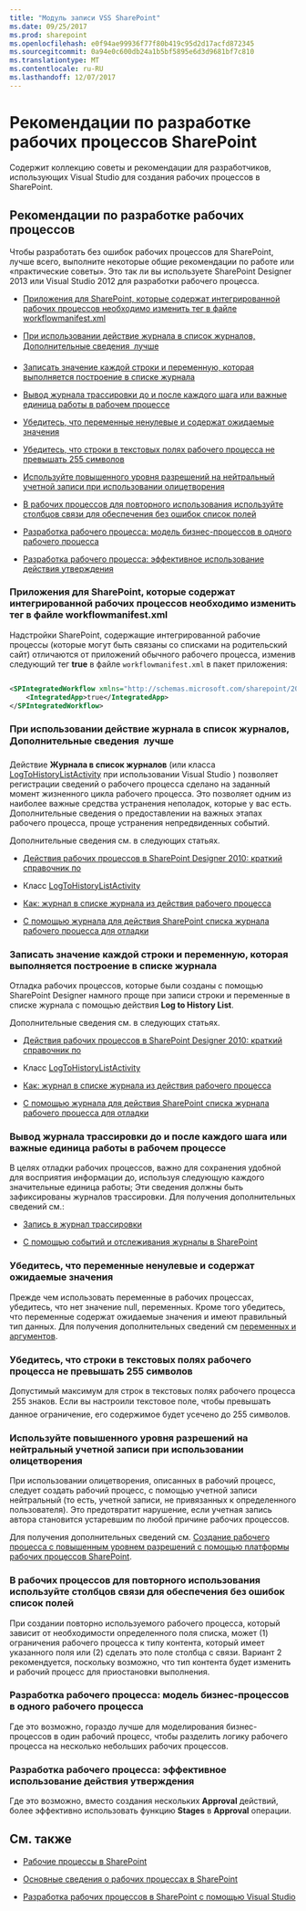 ```yaml
---
title: "Модуль записи VSS SharePoint"
ms.date: 09/25/2017
ms.prod: sharepoint
ms.openlocfilehash: e0f94ae99936f77f80b419c95d2d17acfd872345
ms.sourcegitcommit: 0a94e0c600db24a1b5bf5895e6d3d9681bf7c810
ms.translationtype: MT
ms.contentlocale: ru-RU
ms.lasthandoff: 12/07/2017
---
```

# <a name="sharepoint-workflow-development-best-practices"></a>Рекомендации по разработке рабочих процессов SharePoint
Содержит коллекцию советы и рекомендации для разработчиков, использующих Visual Studio для создания рабочих процессов в SharePoint.
## <a name="workflow-development-best-practices"></a>Рекомендации по разработке рабочих процессов

Чтобы разработать без ошибок рабочих процессов для SharePoint, лучше всего, выполните некоторые общие рекомендации по работе или «практические советы». Это так ли вы используете SharePoint Designer 2013 или Visual Studio 2012 для разработки рабочего процесса.
  
    
    

-  [Приложения для SharePoint, которые содержат интегрированной рабочих процессов необходимо изменить тег в файле workflowmanifest.xml](sharepoint-workflow-development-best-practices.md#bkm_00)
    
  
-  [При использовании действие журнала в список журналов, Дополнительные сведения  лучше](sharepoint-workflow-development-best-practices.md#bkm_01)
    
  
-  [Записать значение каждой строки и переменную, которая выполняется построение в списке журнала](sharepoint-workflow-development-best-practices.md#bkm_02)
    
  
-  [Вывод журнала трассировки до и после каждого шага или важные единица работы в рабочем процессе](sharepoint-workflow-development-best-practices.md#bkm_03)
    
  
-  [Убедитесь, что переменные ненулевые и содержат ожидаемые значения](sharepoint-workflow-development-best-practices.md#bkm_04)
    
  
-  [Убедитесь, что строки в текстовых полях рабочего процесса не превышать 255 символов](sharepoint-workflow-development-best-practices.md#bkm_05)
    
  
-  [Используйте повышенного уровня разрешений на нейтральный учетной записи при использовании олицетворения](sharepoint-workflow-development-best-practices.md#bkm_06)
    
  
-  [В рабочих процессов для повторного использования используйте столбцов связи для обеспечения без ошибок список полей](sharepoint-workflow-development-best-practices.md#bkm_07)
    
  
-  [Разработка рабочего процесса: модель бизнес-процессов в одного рабочего процесса](sharepoint-workflow-development-best-practices.md#bkm_08)
    
  
-  [Разработка рабочего процесса: эффективное использование действия утверждения](sharepoint-workflow-development-best-practices.md#bkm_09)
    
  

### <a name="apps-for-sharepoint-that-contain-integrated-workflows-must-edit-a-tag-in-the-workflowmanifestxml-file"></a>Приложения для SharePoint, которые содержат интегрированной рабочих процессов необходимо изменить тег в файле workflowmanifest.xml
<a name="bkm_00"> </a>

Надстройки SharePoint, содержащие интегрированной рабочие процессы (которые могут быть связаны со списками на родительский сайт) отличаются от приложений обычного рабочего процесса, изменив следующий тег **true** в файле `workflowmanifest.xml` в пакет приложения:
  
    
    

```XML

<SPIntegratedWorkflow xmlns="http://schemas.microsoft.com/sharepoint/2014/app/integratedworkflow">
    <IntegratedApp>true</IntegratedApp>
</SPIntegratedWorkflow>

```


### <a name="when-you-use-the-log-to-history-list-action-more-information-is-better"></a>При использовании действие журнала в список журналов, Дополнительные сведения  лучше
<a name="bkm_01"> </a>

Действие **Журнала в список журналов** (или класса [LogToHistoryListActivity](https://msdn.microsoft.com/library/Microsoft.SharePoint.WorkflowActions.LogToHistoryListActivity.aspx) при использовании Visual Studio ) позволяет регистрации сведений о рабочего процесса сделано на заданный момент жизненного цикла рабочего процесса. Это позволяет одним из наиболее важные средства устранения неполадок, которые у вас есть. Дополнительные сведения о предоставлении на важных этапах рабочего процесса, проще устранения непредвиденных событий.
  
    
    
Дополнительные сведения см. в следующих статьях. 
  
    
    

-  [Действия рабочих процессов в SharePoint Designer 2010: краткий справочник по](https://support.office.com/en-us/article/Workflow-actions-in-SharePoint-Designer-2010-A-quick-reference-guide-5a7ad276-0ed7-49b0-b652-e56a77dd96c6?CorrelationId=9cff0340-2d05-4878-b3a0-aecb30b862ed&ui=en-US&rs=en-US&ad=US&ocmsassetID=HA010376961)
    
  
-  Класс  [LogToHistoryListActivity](https://msdn.microsoft.com/library/Microsoft.SharePoint.WorkflowActions.LogToHistoryListActivity.aspx)
    
  
-  [Как: журнал в списке журнала из действия рабочего процесса](http://msdn.microsoft.com/en-us/library/ff798337.aspx)
    
  
-  [С помощью журнала для действия SharePoint списка журнала рабочего процесса для отладки](http://www.documentmanagementworkflowinfo.com/sample-sharepoint-workflows/use-log-to-history-list-sharepoint-designer-workflow-action-debug)
    
  

### <a name="write-the-value-of-every-string-and-variable-that-you-construct-to-the-history-list"></a>Записать значение каждой строки и переменную, которая выполняется построение в списке журнала
<a name="bkm_02"> </a>

Отладка рабочих процессов, которые были созданы с помощью SharePoint Designer намного проще при записи строки и переменные в списке журнала с помощью действия **Log to History List**.
  
    
    
Дополнительные сведения см. в следующих статьях. 
  
    
    

-  [Действия рабочих процессов в SharePoint Designer 2010: краткий справочник по](https://support.office.com/en-us/article/Workflow-actions-in-SharePoint-Designer-2010-A-quick-reference-guide-5a7ad276-0ed7-49b0-b652-e56a77dd96c6?CorrelationId=9cff0340-2d05-4878-b3a0-aecb30b862ed&ui=en-US&rs=en-US&ad=US&ocmsassetID=HA010376961)
    
  
-  Класс  [LogToHistoryListActivity](https://msdn.microsoft.com/library/Microsoft.SharePoint.WorkflowActions.LogToHistoryListActivity.aspx)
    
  
-  [Как: журнал в списке журнала из действия рабочего процесса](http://msdn.microsoft.com/en-us/library/ff798337.aspx)
    
  
-  [С помощью журнала для действия SharePoint списка журнала рабочего процесса для отладки](http://www.documentmanagementworkflowinfo.com/sample-sharepoint-workflows/use-log-to-history-list-sharepoint-designer-workflow-action-debug)
    
  

### <a name="output-a-trace-log-before-and-after-each-step-or-important-unit-of-work-in-the-workflow"></a>Вывод журнала трассировки до и после каждого шага или важные единица работы в рабочем процессе
<a name="bkm_03"> </a>

В целях отладки рабочих процессов, важно для сохранения удобной для восприятия информации до, используя следующую каждого значительные единица работы; Эти сведения должны быть зафиксированы журналов трассировки. Для получения дополнительных сведений см.:
  
    
    

-  [Запись в журнал трассировки](http://msdn.microsoft.com/en-us/library/aa979595.aspx)
    
  
-  [С помощью событий и отслеживания журналы в SharePoint](http://msdn.microsoft.com/en-us/library/ff647362.aspx)
    
  

### <a name="verify-that-variables-are-non-null-and-contain-expected-values"></a>Убедитесь, что переменные ненулевые и содержат ожидаемые значения
<a name="bkm_04"> </a>

Прежде чем использовать переменные в рабочих процессах, убедитесь, что нет значение null, переменных. Кроме того убедитесь, что переменные содержат ожидаемые значения и имеют правильный тип данных. Для получения дополнительных сведений см  [переменных и аргументов](http://msdn.microsoft.com/en-us/library/dd489456.aspx).
  
    
    

### <a name="ensure-that-strings-in-workflow-text-fields-do-not-exceed-255-characters"></a>Убедитесь, что строки в текстовых полях рабочего процесса не превышать 255 символов
<a name="bkm_05"> </a>

Допустимый максимум для строк в текстовых полях рабочего процесса  255 знаков. Если вы настроили текстовое поле, чтобы превышать данное ограничение, его содержимое будет усечено до 255 символов.
  
    
    

### <a name="use-elevated-permissions-on-a-neutral-account-when-using-impersonation"></a>Используйте повышенного уровня разрешений на нейтральный учетной записи при использовании олицетворения
<a name="bkm_06"> </a>

При использовании олицетворения, описанных в рабочий процесс, следует создать рабочий процесс, с помощью учетной записи нейтральный (то есть, учетной записи, не привязанных к определенного пользователя). Это предотвратит нарушение, если учетная запись автора становится устаревшим по любой причине рабочих процессов.
  
    
    
Для получения дополнительных сведений см. [Создание рабочего процесса с повышенным уровнем разрешений с помощью платформы рабочих процессов SharePoint](create-a-workflow-with-elevated-permissions-by-using-the-sharepoint-workflo.md).
  
    
    

### <a name="in-reusable-workflows-use-association-columns-to-ensure-error-free-list-fields"></a>В рабочих процессов для повторного использования используйте столбцов связи для обеспечения без ошибок список полей
<a name="bkm_07"> </a>

При создании повторно используемого рабочего процесса, который зависит от необходимости определенного поля списка, может (1) ограничения рабочего процесса к типу контента, который имеет указанного поля или (2) сделать это поле столбца с связи. Вариант 2 рекомендуется, поскольку возможно, что тип контента будет изменить и рабочий процесс для приостановки выполнения.
  
    
    

### <a name="workflow-design-model-a-business-process-in-a-single-workflow"></a>Разработка рабочего процесса: модель бизнес-процессов в одного рабочего процесса
<a name="bkm_08"> </a>

Где это возможно, гораздо лучше для моделирования бизнес-процессов в один рабочий процесс, чтобы разделить логику рабочего процесса на несколько небольших рабочих процессов.
  
    
    

### <a name="workflow-design-using-the-approval-action-effectively"></a>Разработка рабочего процесса: эффективное использование действия утверждения
<a name="bkm_09"> </a>

Где это возможно, вместо создания нескольких **Approval** действий, более эффективно использовать функцию **Stages** в **Approval** операции.
  
    
    

## <a name="see-also"></a>См. также
<a name="bk_addresources"> </a>


-  [Рабочие процессы в SharePoint](workflows-in-sharepoint.md)
    
  
-  [Основные сведения о рабочих процессах в SharePoint](sharepoint-workflow-fundamentals.md)
    
  
-  [Разработка рабочих процессов в SharePoint с помощью Visual Studio](develop-sharepoint-workflows-using-visual-studio.md)
    
  

